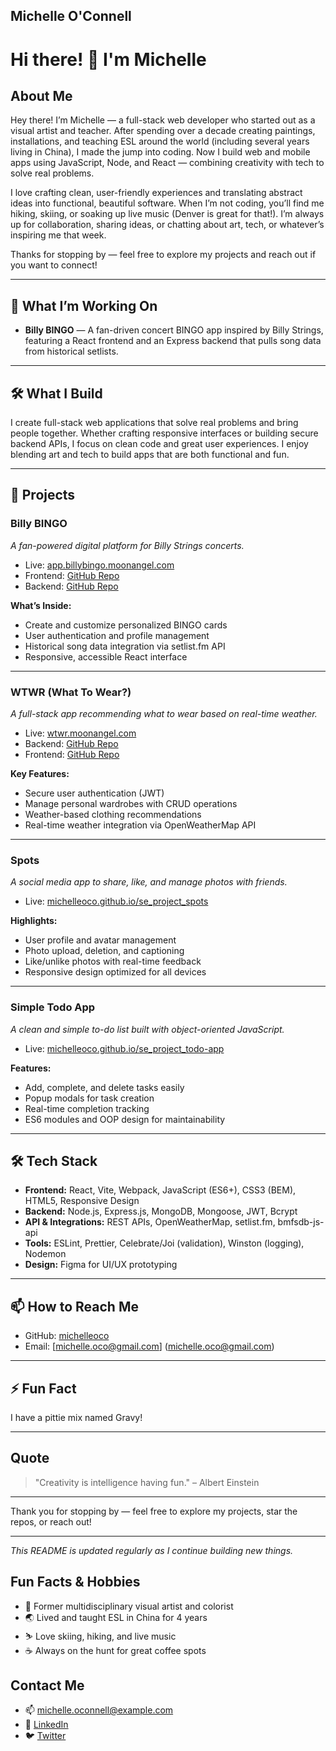 ## Michelle O'Connell

# Hi there! 👋 I'm Michelle

## About Me
Hey there! I’m Michelle — a full-stack web developer who started out as a visual artist and teacher. After spending over a decade creating paintings, installations, and teaching ESL around the world (including several years living in China), I made the jump into coding. Now I build web and mobile apps using JavaScript, Node, and React — combining creativity with tech to solve real problems.

I love crafting clean, user-friendly experiences and translating abstract ideas into functional, beautiful software. When I’m not coding, you’ll find me hiking, skiing, or soaking up live music (Denver is great for that!). I’m always up for collaboration, sharing ideas, or chatting about art, tech, or whatever’s inspiring me that week.

Thanks for stopping by — feel free to explore my projects and reach out if you want to connect!

---

## 🔭 What I’m Working On

- **Billy BINGO** — A fan-driven concert BINGO app inspired by Billy Strings, featuring a React frontend and an Express backend that pulls song data from historical setlists.

---

## 🛠️ What I Build

I create full-stack web applications that solve real problems and bring people together. Whether crafting responsive interfaces or building secure backend APIs, I focus on clean code and great user experiences. I enjoy blending art and tech to build apps that are both functional and fun.

---

## 🚀 Projects

### Billy BINGO
_A fan-powered digital platform for Billy Strings concerts._

- Live: [app.billybingo.moonangel.com](https://app.billybingo.moonangel.com/)  
- Frontend: [GitHub Repo](https://github.com/michelleoco/billy_bingo_react)  
- Backend: [GitHub Repo](https://github.com/michelleoco/billy_bingo_express)

**What’s Inside:**

- Create and customize personalized BINGO cards
- User authentication and profile management
- Historical song data integration via setlist.fm API
- Responsive, accessible React interface

---

### WTWR (What To Wear?)
_A full-stack app recommending what to wear based on real-time weather._

- Live: [wtwr.moonangel.com](https://www.wtwr.moonangel.com/)  
- Backend: [GitHub Repo](https://github.com/michelleoco/se_project_express)  
- Frontend: [GitHub Repo](https://github.com/michelleoco/se_project_react)

**Key Features:**

- Secure user authentication (JWT)
- Manage personal wardrobes with CRUD operations
- Weather-based clothing recommendations
- Real-time weather integration via OpenWeatherMap API

---

### Spots
_A social media app to share, like, and manage photos with friends._

- Live: [michelleoco.github.io/se_project_spots](https://michelleoco.github.io/se_project_spots/)

**Highlights:**

- User profile and avatar management
- Photo upload, deletion, and captioning
- Like/unlike photos with real-time feedback
- Responsive design optimized for all devices

---

### Simple Todo App
_A clean and simple to-do list built with object-oriented JavaScript._

- Live: [michelleoco.github.io/se_project_todo-app](https://michelleoco.github.io/se_project_todo-app/)

**Features:**

- Add, complete, and delete tasks easily
- Popup modals for task creation
- Real-time completion tracking
- ES6 modules and OOP design for maintainability

---

## 🛠️ Tech Stack

- **Frontend:** React, Vite, Webpack, JavaScript (ES6+), CSS3 (BEM), HTML5, Responsive Design  
- **Backend:** Node.js, Express.js, MongoDB, Mongoose, JWT, Bcrypt  
- **API & Integrations:** REST APIs, OpenWeatherMap, setlist.fm, bmfsdb-js-api  
- **Tools:** ESLint, Prettier, Celebrate/Joi (validation), Winston (logging), Nodemon  
- **Design:** Figma for UI/UX prototyping  

---

## 📫 How to Reach Me

- GitHub: [michelleoco](https://github.com/michelleoco)  
- Email: [michelle.oco@gmail.com] (michelle.oco@gmail.com)   

---

## ⚡ Fun Fact

I have a pittie mix named Gravy!

---

## Quote
> "Creativity is intelligence having fun." – Albert Einstein

---

Thank you for stopping by — feel free to explore my projects, star the repos, or reach out!

---

*This README is updated regularly as I continue building new things.*





## Fun Facts & Hobbies
- 🎨 Former multidisciplinary visual artist and colorist  
- 🌏 Lived and taught ESL in China for 4 years  
- ⛷️ Love skiing, hiking, and live music  
- ☕ Always on the hunt for great coffee spots  

## Contact Me
- 📫 michelle.oconnell@example.com  
- 🔗 [LinkedIn](https://linkedin.com/in/michelleoco)  
- 🐦 [Twitter](https://twitter.com/michelleoco)  



<!--
Here are some ideas to get you started:

 a quick overview of yourself
 your skills
 and the projects you’re working on.


- 🔭 I’m currently working on ...
- 🌱 I’m currently learning ...
- 👯 I’m looking to collaborate on ...
- 🤔 I’m looking for help with ...
- 💬 Ask me about ...
- 📫 How to reach me: ...
- ⚡ Fun fact: ...
-->
